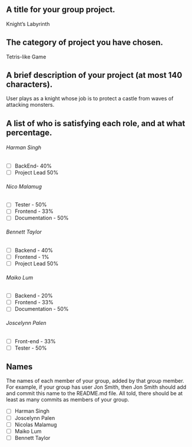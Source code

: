 ## A title for your group project.
Knight’s Labyrinth  
## The category of project you have chosen.
Tetris-like Game
## A brief description of your project (at most 140 characters).
User plays as a knight whose job is to protect a castle from waves of attacking monsters.
## A list of who is satisfying each role, and at what percentage.
###### Harman Singh 
- [ ] BackEnd- 40%  
- [ ] Project Lead 50%    
###### Nico Malamug 
- [ ] Tester - 50%  
- [ ] Frontend - 33%  
- [ ] Documentation - 50%  
###### Bennett Taylor 
- [ ] Backend - 40%  
- [ ] Frontend - 1%  
- [ ] Project Lead 50%  
###### Maiko Lum  
- [ ] Backend - 20%
- [ ] Frontend - 33%
- [ ] Documentation - 50%  
###### Joscelynn Palen  
- [ ] Front-end - 33%
- [ ] Tester - 50%  

## Names
The names of each member of your group, added by that group member. For example, if your group has user Jon Smith, then Jon Smith should add and commit this name to the README.md file. All told, there should be at least as many commits as members of your group.
- [ ] Harman Singh
- [ ] Joscelynn Palen
- [ ] Nicolas Malamug
- [ ] Maiko Lum
- [ ] Bennett Taylor

